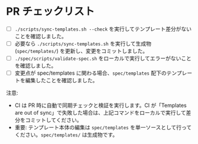 # PR チェックリスト

- [ ] `./scripts/sync-templates.sh --check` を実行してテンプレート差分がないことを確認しました。
- [ ] 必要なら `./scripts/sync-templates.sh` を実行して生成物 (`spec/templates/`) を更新し、変更をコミットしました。
- [ ] `./spec/scripts/validate-spec.sh` をローカルで実行してエラーがないことを確認しました。
- [ ] 変更点が spec/templates に関わる場合、`spec/templates` 配下のテンプレートを編集したことを確認しました。

注意:

- CI は PR 時に自動で同期チェックと検証を実行します。CI が「Templates are out of sync」で失敗した場合は、上記コマンドをローカルで実行して差分をコミットしてください。
- 重要: テンプレート本体の編集は `spec/templates` を単一ソースとして行ってください。`spec/templates/` は生成物です。
